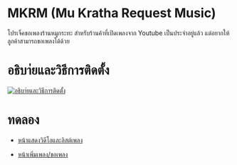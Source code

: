 # MKRM (Mu Kratha Request Music)

โปรเจ็คขอเพลงร้านหมูกระทะ สำหรับร้านค้าที่เปิดเพลงจาก Youtube เป็นประจำอยู่แล้ว แต่อยากให้ลูกค้าสามารถขอเพลงได้ด้วย

# อธิบา่ยและวิธีการติดตั้ง

[![อธิบา่ยและวิธีการติดตั้ง](https://img.youtube.com/vi/1ZGIKMEDoKw/0.jpg)](https://www.youtube.com/watch?v=1ZGIKMEDoKw)

# ทดลอง

- [หน้าแสดงวิดีโอและลิสต์เพลง](https://qbmkrmtest.000webhostapp.com/)

- [หน้าเพิ่มเพลง/ขอเพลง](https://qbmkrmtest.000webhostapp.com/addmusic.html)
